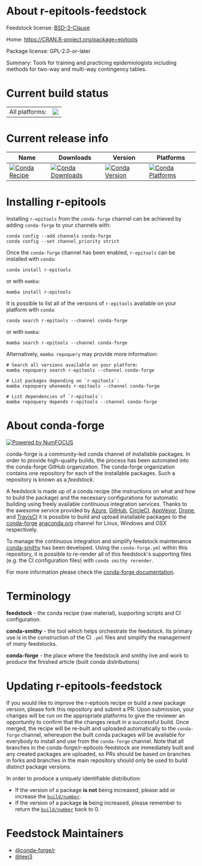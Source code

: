 About r-epitools-feedstock
==========================

Feedstock license: [BSD-3-Clause](https://github.com/conda-forge/r-epitools-feedstock/blob/main/LICENSE.txt)

Home: https://CRAN.R-project.org/package=epitools

Package license: GPL-2.0-or-later

Summary: Tools for training and practicing epidemiologists including methods for two-way and multi-way contingency tables.

Current build status
====================


<table><tr><td>All platforms:</td>
    <td>
      <a href="https://dev.azure.com/conda-forge/feedstock-builds/_build/latest?definitionId=17865&branchName=main">
        <img src="https://dev.azure.com/conda-forge/feedstock-builds/_apis/build/status/r-epitools-feedstock?branchName=main">
      </a>
    </td>
  </tr>
</table>

Current release info
====================

| Name | Downloads | Version | Platforms |
| --- | --- | --- | --- |
| [![Conda Recipe](https://img.shields.io/badge/recipe-r--epitools-green.svg)](https://anaconda.org/conda-forge/r-epitools) | [![Conda Downloads](https://img.shields.io/conda/dn/conda-forge/r-epitools.svg)](https://anaconda.org/conda-forge/r-epitools) | [![Conda Version](https://img.shields.io/conda/vn/conda-forge/r-epitools.svg)](https://anaconda.org/conda-forge/r-epitools) | [![Conda Platforms](https://img.shields.io/conda/pn/conda-forge/r-epitools.svg)](https://anaconda.org/conda-forge/r-epitools) |

Installing r-epitools
=====================

Installing `r-epitools` from the `conda-forge` channel can be achieved by adding `conda-forge` to your channels with:

```
conda config --add channels conda-forge
conda config --set channel_priority strict
```

Once the `conda-forge` channel has been enabled, `r-epitools` can be installed with `conda`:

```
conda install r-epitools
```

or with `mamba`:

```
mamba install r-epitools
```

It is possible to list all of the versions of `r-epitools` available on your platform with `conda`:

```
conda search r-epitools --channel conda-forge
```

or with `mamba`:

```
mamba search r-epitools --channel conda-forge
```

Alternatively, `mamba repoquery` may provide more information:

```
# Search all versions available on your platform:
mamba repoquery search r-epitools --channel conda-forge

# List packages depending on `r-epitools`:
mamba repoquery whoneeds r-epitools --channel conda-forge

# List dependencies of `r-epitools`:
mamba repoquery depends r-epitools --channel conda-forge
```


About conda-forge
=================

[![Powered by
NumFOCUS](https://img.shields.io/badge/powered%20by-NumFOCUS-orange.svg?style=flat&colorA=E1523D&colorB=007D8A)](https://numfocus.org)

conda-forge is a community-led conda channel of installable packages.
In order to provide high-quality builds, the process has been automated into the
conda-forge GitHub organization. The conda-forge organization contains one repository
for each of the installable packages. Such a repository is known as a *feedstock*.

A feedstock is made up of a conda recipe (the instructions on what and how to build
the package) and the necessary configurations for automatic building using freely
available continuous integration services. Thanks to the awesome service provided by
[Azure](https://azure.microsoft.com/en-us/services/devops/), [GitHub](https://github.com/),
[CircleCI](https://circleci.com/), [AppVeyor](https://www.appveyor.com/),
[Drone](https://cloud.drone.io/welcome), and [TravisCI](https://travis-ci.com/)
it is possible to build and upload installable packages to the
[conda-forge](https://anaconda.org/conda-forge) [anaconda.org](https://anaconda.org/)
channel for Linux, Windows and OSX respectively.

To manage the continuous integration and simplify feedstock maintenance
[conda-smithy](https://github.com/conda-forge/conda-smithy) has been developed.
Using the ``conda-forge.yml`` within this repository, it is possible to re-render all of
this feedstock's supporting files (e.g. the CI configuration files) with ``conda smithy rerender``.

For more information please check the [conda-forge documentation](https://conda-forge.org/docs/).

Terminology
===========

**feedstock** - the conda recipe (raw material), supporting scripts and CI configuration.

**conda-smithy** - the tool which helps orchestrate the feedstock.
                   Its primary use is in the construction of the CI ``.yml`` files
                   and simplify the management of *many* feedstocks.

**conda-forge** - the place where the feedstock and smithy live and work to
                  produce the finished article (built conda distributions)


Updating r-epitools-feedstock
=============================

If you would like to improve the r-epitools recipe or build a new
package version, please fork this repository and submit a PR. Upon submission,
your changes will be run on the appropriate platforms to give the reviewer an
opportunity to confirm that the changes result in a successful build. Once
merged, the recipe will be re-built and uploaded automatically to the
`conda-forge` channel, whereupon the built conda packages will be available for
everybody to install and use from the `conda-forge` channel.
Note that all branches in the conda-forge/r-epitools-feedstock are
immediately built and any created packages are uploaded, so PRs should be based
on branches in forks and branches in the main repository should only be used to
build distinct package versions.

In order to produce a uniquely identifiable distribution:
 * If the version of a package **is not** being increased, please add or increase
   the [``build/number``](https://docs.conda.io/projects/conda-build/en/latest/resources/define-metadata.html#build-number-and-string).
 * If the version of a package **is** being increased, please remember to return
   the [``build/number``](https://docs.conda.io/projects/conda-build/en/latest/resources/define-metadata.html#build-number-and-string)
   back to 0.

Feedstock Maintainers
=====================

* [@conda-forge/r](https://github.com/conda-forge/r/)
* [@leej3](https://github.com/leej3/)

